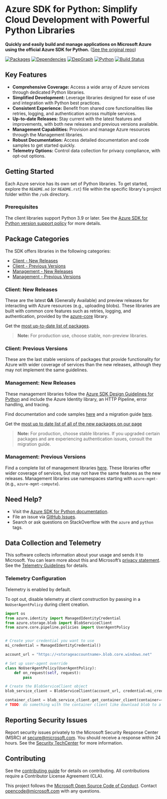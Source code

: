 # Azure SDK for Python: Simplify Cloud Development with Powerful Python Libraries

**Quickly and easily build and manage applications on Microsoft Azure using the official Azure SDK for Python.**  ([See the original repo](https://github.com/Azure/azure-sdk-for-python))

[![Packages](https://img.shields.io/badge/packages-latest-blue.svg)](https://azure.github.io/azure-sdk/releases/latest/python.html) [![Dependencies](https://img.shields.io/badge/dependency-report-blue.svg)](https://azuresdkartifacts.blob.core.windows.net/azure-sdk-for-python/dependencies/dependencies.html) [![DepGraph](https://img.shields.io/badge/dependency-graph-blue.svg)](https://azuresdkartifacts.blob.core.windows.net/azure-sdk-for-python/dependencies/dependencyGraph/index.html) [![Python](https://img.shields.io/pypi/pyversions/azure-core.svg?maxAge=2592000)](https://pypi.python.org/pypi/azure/) [![Build Status](https://dev.azure.com/azure-sdk/public/_apis/build/status/python/python%20-%20core%20-%20ci?branchName=main)](https://dev.azure.com/azure-sdk/public/_build/latest?definitionId=458&branchName=main)

## Key Features

*   **Comprehensive Coverage:** Access a wide array of Azure services through dedicated Python libraries.
*   **Simplified Development:** Leverage libraries designed for ease of use and integration with Python best practices.
*   **Consistent Experience:** Benefit from shared core functionalities like retries, logging, and authentication across multiple services.
*   **Up-to-date Releases:** Stay current with the latest features and improvements, with both new releases and previous versions available.
*   **Management Capabilities:** Provision and manage Azure resources through the Management libraries.
*   **Robust Documentation:** Access detailed documentation and code samples to get started quickly.
*   **Telemetry Options:** Control data collection for privacy compliance, with opt-out options.

## Getting Started

Each Azure service has its own set of Python libraries. To get started, explore the `README.md` (or `README.rst`) file within the specific library's project folder within the `/sdk` directory.

### Prerequisites

The client libraries support Python 3.9 or later.  See the [Azure SDK for Python version support policy](https://github.com/Azure/azure-sdk-for-python/wiki/Azure-SDKs-Python-version-support-policy) for more details.

## Package Categories

The SDK offers libraries in the following categories:

*   [Client - New Releases](#client-new-releases)
*   [Client - Previous Versions](#client-previous-versions)
*   [Management - New Releases](#management-new-releases)
*   [Management - Previous Versions](#management-previous-versions)

### Client: New Releases

These are the latest **GA** (Generally Available) and preview releases for interacting with Azure resources (e.g., uploading blobs). These libraries are built with common core features such as retries, logging, and authentication, provided by the [azure-core](https://github.com/Azure/azure-sdk-for-python/blob/main/sdk/core/azure-core) library.

Get the [most up-to-date list of packages](https://azure.github.io/azure-sdk/releases/latest/index.html#python).

> **Note:** For production use, choose stable, non-preview libraries.

### Client: Previous Versions

These are the last stable versions of packages that provide functionality for Azure with wider coverage of services than the new releases, although they may not implement the same guidelines.

### Management: New Releases

These management libraries follow the [Azure SDK Design Guidelines for Python](https://azure.github.io/azure-sdk/python/guidelines/) and include the Azure Identity library, an HTTP Pipeline, error handling, and tracing.

Find documentation and code samples [here](https://aka.ms/azsdk/python/mgmt) and a migration guide [here](https://github.com/Azure/azure-sdk-for-python/blob/main/doc/sphinx/mgmt_quickstart.rst#migration-guide).

Get the [most up to date list of all of the new packages on our page](https://azure.github.io/azure-sdk/releases/latest/mgmt/python.html)

> **Note:** For production, choose stable libraries.  If you upgraded certain packages and are experiencing authentication issues, consult the migration guide.

### Management: Previous Versions

Find a complete list of management libraries [here](https://azure.github.io/azure-sdk/releases/latest/all/python.html). These libraries offer wider coverage of services, but may not have the same features as the new releases.  Management libraries use namespaces starting with `azure-mgmt-` (e.g., `azure-mgmt-compute`).

## Need Help?

*   Visit the [Azure SDK for Python documentation](https://aka.ms/python-docs).
*   File an issue via [GitHub Issues](https://github.com/Azure/azure-sdk-for-python/issues).
*   Search or ask questions on StackOverflow with the `azure` and `python` tags.

## Data Collection and Telemetry

This software collects information about your usage and sends it to Microsoft.  You can learn more about this and Microsoft’s [privacy statement](https://go.microsoft.com/fwlink/?LinkID=824704). See the [Telemetry Guidelines](https://azure.github.io/azure-sdk/general_azurecore.html#telemetry-policy) for details.

### Telemetry Configuration

Telemetry is enabled by default.

To opt out, disable telemetry at client construction by passing in a `NoUserAgentPolicy` during client creation.

```python
import os
from azure.identity import ManagedIdentityCredential
from azure.storage.blob import BlobServiceClient
from azure.core.pipeline.policies import UserAgentPolicy


# Create your credential you want to use
mi_credential = ManagedIdentityCredential()

account_url = "https://<storageaccountname>.blob.core.windows.net"

# Set up user-agent override
class NoUserAgentPolicy(UserAgentPolicy):
    def on_request(self, request):
        pass

# Create the BlobServiceClient object
blob_service_client = BlobServiceClient(account_url, credential=mi_credential, user_agent_policy=NoUserAgentPolicy())

container_client = blob_service_client.get_container_client(container=<container_name>) 
# TODO: do something with the container client like download blob to a file
```

## Reporting Security Issues

Report security issues privately to the Microsoft Security Response Center (MSRC) at <secure@microsoft.com>. You should receive a response within 24 hours. See the [Security TechCenter](https://www.microsoft.com/msrc/faqs-report-an-issue) for more information.

## Contributing

See the [contributing guide](https://github.com/Azure/azure-sdk-for-python/blob/main/CONTRIBUTING.md) for details on contributing.  All contributions require a Contributor License Agreement (CLA).

This project follows the [Microsoft Open Source Code of Conduct](https://opensource.microsoft.com/codeofconduct/). Contact [opencode@microsoft.com](mailto:opencode@microsoft.com) with any questions.